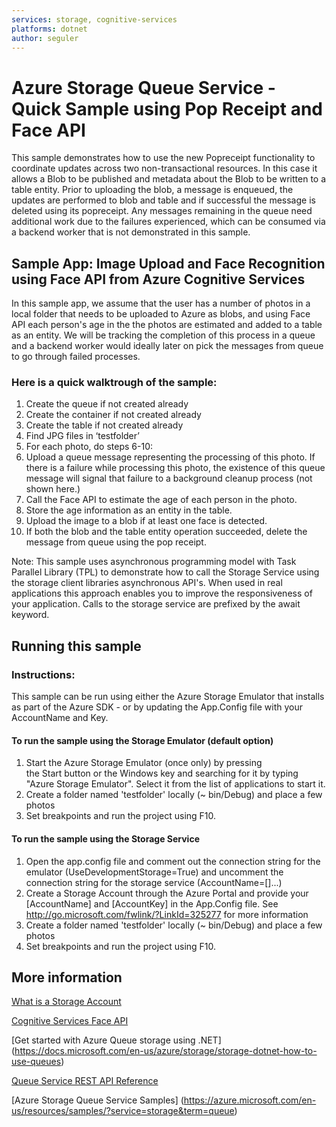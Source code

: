 ```yaml
---
services: storage, cognitive-services
platforms: dotnet
author: seguler
---
```


# Azure Storage Queue Service - Quick Sample using Pop Receipt and Face API  

This sample demonstrates how to use the new Popreceipt functionality to coordinate updates across two non-transactional resources. In this case it allows a Blob to be published and metadata about the Blob to be written to a table entity. Prior to uploading the blob, a message is enqueued, the updates are performed to blob and table and if successful the message is deleted using its popreceipt. Any messages remaining in the queue need additional work due to the failures experienced, which can be consumed via a backend worker that is not demonstrated in this sample.    

## Sample App: Image Upload and Face Recognition using Face API from Azure Cognitive Services 

In this sample app, we assume that the user has a number of photos in a local folder that needs to be uploaded to Azure as blobs, and using Face API each person's age in the the photos are estimated and added to a table as an entity. We will be tracking the completion of this process in a queue and a backend worker would ideally later on pick the messages from queue to go through failed processes.

### Here is a quick walktrough of the sample:

1. Create the queue if not created already
2. Create the container if not created already
3. Create the table if not created already
4. Find JPG files in ‘testfolder’
5. For each photo, do steps 6-10:
6. Upload a queue message representing the processing of this photo.  If there is a failure while processing this photo, the existence of this queue message will signal that failure to a background cleanup process (not shown here.)
7. Call the Face API to estimate the age of each person in the photo.
8. Store the age information as an entity in the table.
9. Upload the image to a blob if at least one face is detected.
10. If both the blob and the table entity operation succeeded, delete the message from queue using the pop receipt.

Note: This sample uses asynchronous programming model with Task Parallel Library (TPL) to demonstrate how to call the Storage Service using the storage client libraries asynchronous API's. When used in real applications this approach enables you to improve the responsiveness of your application. Calls to the storage service are prefixed by the await keyword. 

## Running this sample

### Instructions:

This sample can be run using either the Azure Storage Emulator that installs as part of the Azure SDK - or by updating the App.Config file with your AccountName and Key. 

#### To run the sample using the Storage Emulator (default option)

1. Start the Azure Storage Emulator (once only) by pressing the Start button or the Windows key and searching for it by typing "Azure Storage Emulator". Select it from the list of applications to start it.
2. Create a folder named 'testfolder' locally (~ bin/Debug) and place a few photos
3. Set breakpoints and run the project using F10. 

#### To run the sample using the Storage Service

1. Open the app.config file and comment out the connection string for the emulator (UseDevelopmentStorage=True) and uncomment the connection string for the storage service (AccountName=[]...)
2. Create a Storage Account through the Azure Portal and provide your [AccountName] and [AccountKey] in the App.Config file. See http://go.microsoft.com/fwlink/?LinkId=325277 for more information
3. Create a folder named 'testfolder' locally (~ bin/Debug) and place a few photos
4. Set breakpoints and run the project using F10. 


## More information

[What is a Storage Account](http://azure.microsoft.com/en-us/documentation/articles/storage-whatis-account/)

[Cognitive Services Face API](https://www.microsoft.com/cognitive-services/en-us/face-api)

[Get started with Azure Queue storage using .NET] (https://docs.microsoft.com/en-us/azure/storage/storage-dotnet-how-to-use-queues)

[Queue Service REST API Reference](https://docs.microsoft.com/en-us/rest/api/storageservices/fileservices/queue-service-rest-api)

[Azure Storage Queue Service Samples] (https://azure.microsoft.com/en-us/resources/samples/?service=storage&term=queue)
